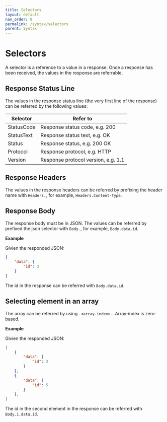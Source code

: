 ```yaml
---
title: Selectors
layout: default
nav_order: 8
permalink: /syntax/selectors
parent: Syntax
---
```


# Selectors

A selector is a reference to a value in a response. Once a response has been received, the values in the response are referrable.

## Response Status Line

The values in the response status line (the very first line of the response) can be referred by the following values:

| Selector | Refer to |
|---|---|
| StatusCode | Response status code, e.g. 200 |
| StatusText | Response status text, e.g. OK |
| Status | Response status, e.g. 200 OK |
| Protocol | Response protocol, e.g. HTTP |
| Version | Response protocol version, e.g. 1.1 |

## Response Headers

The values in the response headers can be referred by prefixing the header name with `Headers.`, for example, `Headers.Content-Type`.

## Response Body

The response body must be in JSON. The values can be referred by prefixed the json selector with `Body.`, for example, `Body.data.id`.

**Example**

Givien the responded JSON:

```json
{
    "data": {
        "id": 3
    }
}
```

The id in the response can be referred with `Body.data.id`.

## Selecting element in an array

The array can be referred by using `.<array-index>.`. Array-index is zero-based.

**Example**

Givien the responded JSON:

```json
[
    {
        "data": {
            "id": 3
        }
    },
    {
        "data": {
            "id": 5
        }
    },
]
```

The id in the second element in the response can be referred with `Body.1.data.id`.

